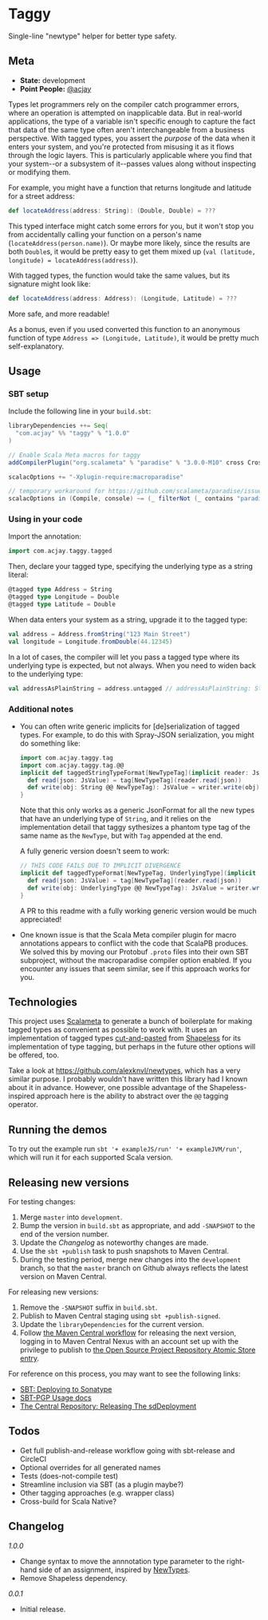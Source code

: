# Taggy

Single-line "newtype" helper for better type safety.

## Meta

* __State:__ development
* __Point People:__ [@acjay](https://github.com/acjay)

Types let programmers rely on the compiler catch programmer errors, where an operation is attempted on inapplicable data. But in real-world applications, the type of a variable isn't specific enough to capture the fact that data of the same type often aren't interchangeable from a business perspective. With tagged types, you assert the _purpose_ of the data when it enters your system, and you're protected from misusing it as it flows through the logic layers. This is particularly applicable where you find that your system--or a subsystem of it--passes values along without inspecting or modifying them.

For example, you might have a function that returns longitude and latitude for a street address:

```scala
def locateAddress(address: String): (Double, Double) = ???
```

This typed interface might catch some errors for you, but it won't stop you from accidentally calling your function on a person's name (`locateAddress(person.name)`). Or maybe more likely, since the results are both `Double`s, it would be pretty easy to get them mixed up (`val (latitude, longitude) = locateAddress(address)`).

With tagged types, the function would take the same values, but its signature might look like:

```scala
def locateAddress(address: Address): (Longitude, Latitude) = ???
```

More safe, and more readable!

As a bonus, even if you used converted this function to an anonymous function of type `Address => (Longitude, Latitude)`, it would be pretty much self-explanatory. 

## Usage

### SBT setup

Include the following line in your `build.sbt`:

```sbt
libraryDependencies ++= Seq(
  "com.acjay" %% "taggy" % "1.0.0"
)

// Enable Scala Meta macros for taggy
addCompilerPlugin("org.scalameta" % "paradise" % "3.0.0-M10" cross CrossVersion.full)

scalacOptions += "-Xplugin-require:macroparadise"

// temporary workaround for https://github.com/scalameta/paradise/issues/10
scalacOptions in (Compile, console) ~= (_ filterNot (_ contains "paradise"))
```

### Using in your code

Import the annotation:

```scala
import com.acjay.taggy.tagged
```

Then, declare your tagged type, specifying the underlying type as a string literal:

```scala
@tagged type Address = String
@tagged type Longitude = Double
@tagged type Latitude = Double
```

When data enters your system as a string, upgrade it to the tagged type:

```scala
val address = Address.fromString("123 Main Street")
val longitude = Longitude.fromDouble(44.12345)
``` 

In a lot of cases, the compiler will let you pass a tagged type where its underlying type is expected, but not always. When you need to widen back to the underlying type:

```scala
val addressAsPlainString = address.untagged // addressAsPlainString: String
```

### Additional notes

- You can often write generic implicits for [de]serialization of tagged types. For example, to do this with Spray-JSON serialization, you might do something like:

  ```scala
  import com.acjay.taggy.tag
  import com.acjay.taggy.tag.@@
  implicit def taggedStringTypeFormat[NewTypeTag](implicit reader: JsonReader[String], writer: JsonWriter[String]): JsonFormat[String @@ NewTypeTag] = new JsonFormat[String @@ NewTypeTag] {
    def read(json: JsValue) = tag[NewTypeTag](reader.read(json))
    def write(obj: String @@ NewTypeTag): JsValue = writer.write(obj)
  }
  ```

  Note that this only works as a generic JsonFormat for all the new types that have an underlying type of `String`, and it relies on the implementation detail that taggy sythesizes a phantom type tag of the same name as the `NewType`, but with `Tag` appended at the end.

  A fully generic version doesn't seem to work:

  ```scala
  // THIS CODE FAILS DUE TO IMPLICIT DIVERGENCE
  implicit def taggedTypeFormat[NewTypeTag, UnderlyingType](implicit reader: JsonReader[UnderlyingType], writer: JsonWriter[UnderlyingType]): JsonFormat[UnderlyingType @@ NewTypeTag] = new JsonFormat[UnderlyingType @@ NewTypeTag] {
    def read(json: JsValue) = tag[NewTypeTag](reader.read(json))
    def write(obj: UnderlyingType @@ NewTypeTag): JsValue = writer.write(obj)
  }
  ```

  A PR to this readme with a fully working generic version would be much appreciated!

- One known issue is that the Scala Meta compiler plugin for macro annotations appears to conflict with the code that ScalaPB produces. We solved this by moving our Protobuf `.proto` files into their own SBT subproject, without the macroparadise compiler option enabled. If you encounter any issues that seem similar, see if this approach works for you.

## Technologies

This project uses [Scalameta](http://scalameta.org/) to generate a bunch of boilerplate for making tagged types as convenient as possible to work with. It uses an implementation of tagged types [cut-and-pasted](https://github.com/milessabin/shapeless/blob/master/core/src/main/scala/shapeless/typeoperators.scala#L25-L34) from [Shapeless](https://github.com/milessabin/shapeless/) for its implementation of type tagging, but perhaps in the future other options will be offered, too.

Take a look at https://github.com/alexknvl/newtypes, which has a very similar purpose. I probably wouldn't have written this library had I known about it in advance. However, one possible advantage of the Shapeless-inspired approach here is the ability to abstract over the `@@` tagging operator.

## Running the demos

To try out the example run `sbt '+ exampleJS/run' '+ exampleJVM/run'`, which will run it for each supported Scala version.

## Releasing new versions
   
For testing changes:

1. Merge `master` into `development`.
1. Bump the version in `build.sbt` as appropriate, and add `-SNAPSHOT` to the end of the version number.
1. Update the *Changelog* as noteworthy changes are made.
1. Use the `sbt +publish` task to push snapshots to Maven Central.
1. During the testing period, merge new changes into the `development` branch, so that the `master` branch on Github always reflects the latest version on Maven Central. 

For releasing new versions:
 
1. Remove the `-SNAPSHOT` suffix in `build.sbt`.
1. Publish to Maven Central staging using `sbt +publish-signed`.
1. Update the `libraryDependencies` for the current version.
1. Follow [the Maven Central workflow](http://central.sonatype.org/pages/releasing-the-deployment.html) for releasing the next version, logging in to Maven Central Nexus with an account set up with the privilege to publish to [the Open Source Project Repository Atomic Store entry](https://issues.sonatype.org/browse/OSSRH-20964). 
  
For reference on this process, you may want to see the following links:
 
- [SBT: Deploying to Sonatype](http://www.scala-sbt.org/0.13/docs/Using-Sonatype.html)
- [SBT-PGP Usage docs](http://www.scala-sbt.org/sbt-pgp/usage.html)
- [The Central Repository: Releasing The sdDeployment](http://central.sonatype.org/pages/releasing-the-deployment.html)
  
## Todos

- Get full publish-and-release workflow going with sbt-release and CircleCI
- Optional overrides for all generated names
- Tests (does-not-compile test)
- Streamline inclusion via SBT (as a plugin maybe?)
- Other tagging approaches (e.g. wrapper class)
- Cross-build for Scala Native?
  
## Changelog

*1.0.0*
- Change syntax to move the annnotation type parameter to the right-hand side of an assignment, inspired by [NewTypes](https://github.com/alexknvl/newtypes).
- Remove Shapeless dependency.

*0.0.1*
- Initial release.
